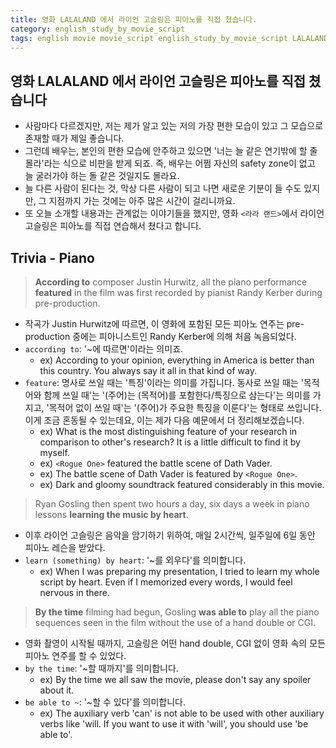 ```yaml
---
title: 영화 LALALAND 에서 라이언 고슬링은 피아노를 직접 쳤습니다.
category: english_study_by_movie_script
tags: english movie movie_script english_study_by_movie_script LALALAND
---
```


## 영화 LALALAND 에서 라이언 고슬링은 피아노를 직접 쳤습니다

- 사람마다 다르겠지만, 저는 제가 알고 있는 저의 가장 편한 모습이 있고 그 모습으로 존재할 때가 제일 좋습니다. 
- 그런데 배우는, 본인의 편한 모습에 안주하고 있으면 '너는 늘 같은 연기밖에 할 줄 몰라'라는 식으로 비판을 받게 되죠. 즉, 배우는 어쩜 자신의 safety zone이 없고 늘 굴러가야 하는 돌 같은 것일지도 몰라요. 
- 늘 다른 사람이 된다는 것, 막상 다른 사람이 되고 나면 새로운 기분이 들 수도 있지만, 그 지점까지 가는 것에는 아주 많은 시간이 걸리니까요. 
- 또 오늘 소개할 내용과는 관계없는 이야기들을 했지만, 영화 `<라라 랜드>`에서 라이언 고슬링은 피아노를 직접 연습해서 쳤다고 합니다. 

## Trivia - Piano

> **According to** composer Justin Hurwitz, all the piano performance **featured** in the film was first recorded by pianist Randy Kerber during pre-production. 

- 작곡가 Justin Hurwitz에 따르면, 이 영화에 포함된 모든 피아노 연주는 pre-production 중에는 피아니스트인 Randy Kerber에 의해 처음 녹음되었다.
- `according to`: '~에 따르면'이라는 의미죠. 
  - ex) According to your opinion, everything in America is better than this country. You always say it all in that kind of way.
- `feature`: 명사로 쓰일 때는 '특징'이라는 의미를 가집니다. 동사로 쓰일 때는 '목적어와 함께 쓰일 때'는 '(주어)는 (목적어)를 포함한다/특징으로 삼는다'는 의미를 가지고, '목적어 없이 쓰일 때'는 '(주어)가 주요한 특징을 이룬다'는 형태로 쓰입니다. 이게 조금 혼동될 수 있는데요, 이는 제가 다음 예문에서 더 정리해보겠습니다.
  - ex) What is the most distinguishing feature of your research in comparison to other's research? It is a little difficult to find it by myself.
  - ex) `<Rogue One>` featured the battle scene of Dath Vader.
  - ex) The battle scene of Dath Vader is featured by `<Rogue One>`.
  - ex) Dark and gloomy soundtrack featured considerably in this movie. 

> Ryan Gosling then spent two hours a day, six days a week in piano lessons **learning the music by heart**. 

- 이후 라이언 고슬링은 음악을 암기하기 위하여, 매일 2시간씩, 일주일에 6일 동안 피아노 레슨을 받았다.
- `learn (something) by heart`: '~를 외우다'를 의미합니다.
  - ex) When I was preparing my presentation, I tried to learn my whole script by heart. Even if I memorized every words, I would feel nervous in there.

> **By the time** filming had begun, Gosling **was able to** play all the piano sequences seen in the film without the use of a hand double or CGI.

- 영화 촬영이 시작될 때까지, 고슬링은 어떤 hand double, CGI 없이 영화 속의 모든 피아노 연주를 할 수 있었다.
- `by the time`: '~할 때까지'를 의미합니다. 
  - ex) By the time we all saw the movie, please don't say any spoiler about it. 
- `be able to ~`: '~할 수 있다'를 의미합니다. 
  - ex) The auxiliary verb 'can' is not able to be used with other auxiliary verbs like 'will. If you want to use it with 'will', you should use 'be able to'.
